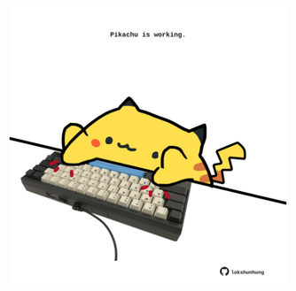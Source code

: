<!-- built at 09/05/2021, 05:05:44 UTC -->
<p align="center">
  <img width="500" height="500" src="./ReadmeImage.svg">
</p>
